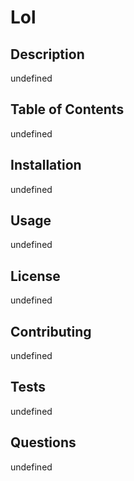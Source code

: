 # Lol

  ## Description
  undefined

  ## Table of Contents
  undefined

  ## Installation
  undefined

  ## Usage
  undefined

  ## License
  undefined

  ## Contributing
  undefined

  ## Tests
  undefined

  ## Questions
  undefined
  